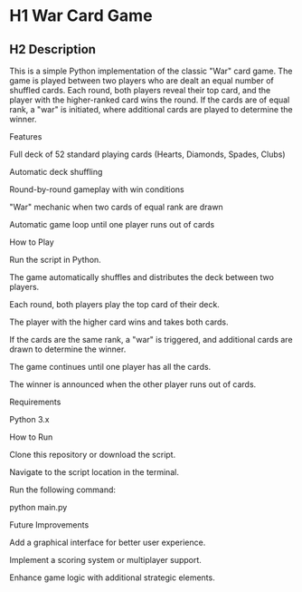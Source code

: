 # H1 War Card Game

## H2 Description

This is a simple Python implementation of the classic "War" card game. The game is played between two players who are dealt an equal number of shuffled cards. Each round, both players reveal their top card, and the player with the higher-ranked card wins the round. If the cards are of equal rank, a "war" is initiated, where additional cards are played to determine the winner.

Features

Full deck of 52 standard playing cards (Hearts, Diamonds, Spades, Clubs)

Automatic deck shuffling

Round-by-round gameplay with win conditions

"War" mechanic when two cards of equal rank are drawn

Automatic game loop until one player runs out of cards

How to Play

Run the script in Python.

The game automatically shuffles and distributes the deck between two players.

Each round, both players play the top card of their deck.

The player with the higher card wins and takes both cards.

If the cards are the same rank, a "war" is triggered, and additional cards are drawn to determine the winner.

The game continues until one player has all the cards.

The winner is announced when the other player runs out of cards.

Requirements

Python 3.x

How to Run

Clone this repository or download the script.

Navigate to the script location in the terminal.

Run the following command:

python main.py

Future Improvements

Add a graphical interface for better user experience.

Implement a scoring system or multiplayer support.

Enhance game logic with additional strategic elements.
